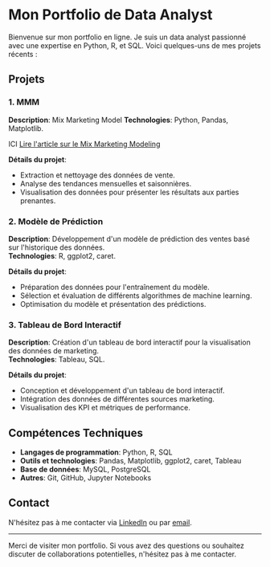 # Mon Portfolio de Data Analyst

Bienvenue sur mon portfolio en ligne. Je suis un data analyst passionné avec une expertise en Python, R, et SQL. Voici quelques-uns de mes projets récents :

## Projets

### 1. MMM
**Description**: Mix Marketing Model
**Technologies**: Python, Pandas, Matplotlib.

ICI
[Lire l'article sur le Mix Marketing Modeling]("C:\Users\sacha\Desktop\Perso\article_mmm.html")

**Détails du projet**:
- Extraction et nettoyage des données de vente.
- Analyse des tendances mensuelles et saisonnières.
- Visualisation des données pour présenter les résultats aux parties prenantes.

### 2. Modèle de Prédiction
**Description**: Développement d'un modèle de prédiction des ventes basé sur l'historique des données.  
**Technologies**: R, ggplot2, caret.

**Détails du projet**:
- Préparation des données pour l'entraînement du modèle.
- Sélection et évaluation de différents algorithmes de machine learning.
- Optimisation du modèle et présentation des prédictions.

### 3. Tableau de Bord Interactif
**Description**: Création d'un tableau de bord interactif pour la visualisation des données de marketing.  
**Technologies**: Tableau, SQL.

**Détails du projet**:
- Conception et développement d'un tableau de bord interactif.
- Intégration des données de différentes sources marketing.
- Visualisation des KPI et métriques de performance.

## Compétences Techniques
- **Langages de programmation**: Python, R, SQL
- **Outils et technologies**: Pandas, Matplotlib, ggplot2, caret, Tableau
- **Base de données**: MySQL, PostgreSQL
- **Autres**: Git, GitHub, Jupyter Notebooks

## Contact

N'hésitez pas à me contacter via [LinkedIn](https://www.linkedin.com/) ou par [email](mailto:your-email@example.com).

---

Merci de visiter mon portfolio. Si vous avez des questions ou souhaitez discuter de collaborations potentielles, n'hésitez pas à me contacter.
